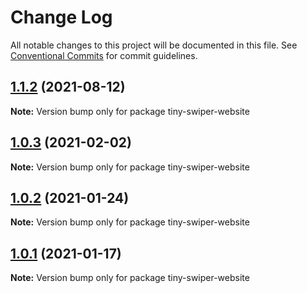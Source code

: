 # Change Log

All notable changes to this project will be documented in this file.
See [Conventional Commits](https://conventionalcommits.org) for commit guidelines.

## [1.1.2](https://github.com/joe223/tiny-swiper/compare/tiny-swiper-website@1.1.1...tiny-swiper-website@1.1.2) (2021-08-12)

**Note:** Version bump only for package tiny-swiper-website





## [1.0.3](https://github.com/joe223/tiny-swiper/compare/tiny-swiper-website@1.0.2...tiny-swiper-website@1.0.3) (2021-02-02)

**Note:** Version bump only for package tiny-swiper-website





## [1.0.2](https://github.com/joe223/tiny-swiper/compare/tiny-swiper-website@1.0.1...tiny-swiper-website@1.0.2) (2021-01-24)

**Note:** Version bump only for package tiny-swiper-website





## [1.0.1](https://github.com/joe223/tiny-swiper/compare/tiny-swiper-website@1.0.0...tiny-swiper-website@1.0.1) (2021-01-17)

**Note:** Version bump only for package tiny-swiper-website
